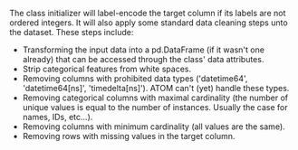 
The class initializer will label-encode the target column if its labels are
not ordered integers. It will also apply some standard data
cleaning steps unto the dataset. These steps include:

  * Transforming the input data into a pd.DataFrame (if it wasn't one already)
   that can be accessed through the class' data attributes.
  * Strip categorical features from white spaces.
  * Removing columns with prohibited data types ('datetime64',
   'datetime64[ns]', 'timedelta[ns]'). ATOM can't (yet) handle these types.
  * Removing categorical columns with maximal cardinality (the number of
   unique values is equal to the number of instances. Usually the case for
    names, IDs, etc...).
  * Removing columns with minimum cardinality (all values are the same).
  * Removing rows with missing values in the target column.
